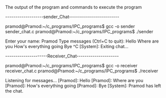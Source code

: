 The output of the program and commands to execute the program


-------------------sender_Chat-------------------------

pramod@Pramod:~/c_programs/IPC_programs$ gcc -o sender sender_chat.c
pramod@Pramod:~/c_programs/IPC_programs$ ./sender

Enter your name: Pramod
Type messages (Ctrl+C to quit):
Hello
Where are you
How's everything going
Bye
^C
[System]: Exiting chat...

---------------------Receiver_Chat---------------------

pramod@Pramod:~/c_programs/IPC_programs$ gcc -o receiver receiver_chat.c
pramod@Pramod:~/c_programs/IPC_programs$ ./receiver

Listening for messages...
[Pramod]: Hello
[Pramod]: Where are you
[Pramod]: How's everything going
[Pramod]: Bye
[System]: Pramod has left the chat.
